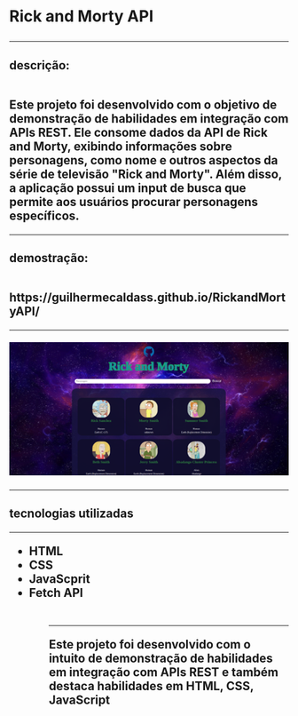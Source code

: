 <h1>Rick and Morty API
<hr>
 
 <h2>descrição: 
  <br>
  <br>
 <p>Este projeto foi desenvolvido com o objetivo de demonstração de habilidades em integração com APIs REST. Ele consome dados da API de Rick and Morty, exibindo informações sobre personagens, como nome e outros aspectos da série de televisão "Rick and Morty". Além disso, a aplicação possui um input de busca que permite aos usuários procurar personagens específicos.
<hr>
  
<h2>demostração:

<br>
<br>
 
<p>https://guilhermecaldass.github.io/RickandMortyAPI/
<hr>

  <img src="imgs/capaproj.png">
 <hr>

<h2>tecnologias utilizadas
 <hr>

<ul>
<li>HTML
<li>CSS
<li>JavaScprit
<li>Fetch API
<ul>
<br>
<hr>

<p>Este projeto foi desenvolvido com o intuito de demonstração de habilidades em integração com APIs REST e também destaca habilidades em HTML, CSS, JavaScript



